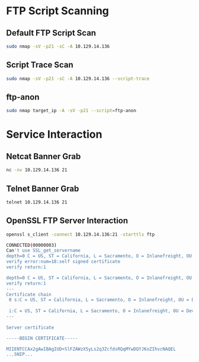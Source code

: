 # FTP Script Scanning
## Default FTP Script Scan 
```bash
sudo nmap -sV -p21 -sC -A 10.129.14.136
```
## Script Trace Scan
```bash
sudo nmap -sV -p21 -sC -A 10.129.14.136 --script-trace
```
## ftp-anon
```bash
sudo nmap target_ip -A -sV -p21 --script=ftp-anon 
```
# Service Interaction
## Netcat Banner Grab
```bash
nc -nv 10.129.14.136 21
```
## Telnet Banner Grab
```bash
telnet 10.129.14.136 21
```
## OpenSSL FTP Server Interaction
```bash
openssl s_client -connect 10.129.14.136:21 -starttls ftp

CONNECTED(00000003)                                                                                      
Can't use SSL_get_servername                        
depth=0 C = US, ST = California, L = Sacramento, O = Inlanefreight, OU = Dev, CN = master.inlanefreight.htb, emailAddress = admin@inlanefreight.htb
verify error:num=18:self signed certificate
verify return:1

depth=0 C = US, ST = California, L = Sacramento, O = Inlanefreight, OU = Dev, CN = master.inlanefreight.htb, emailAddress = admin@inlanefreight.htb
verify return:1
---                                                 
Certificate chain
 0 s:C = US, ST = California, L = Sacramento, O = Inlanefreight, OU = Dev, CN = master.inlanefreight.htb, emailAddress = admin@inlanefreight.htb
 
 i:C = US, ST = California, L = Sacramento, O = Inlanefreight, OU = Dev, CN = master.inlanefreight.htb, emailAddress = admin@inlanefreight.htb
---
 
Server certificate

-----BEGIN CERTIFICATE-----

MIIENTCCAx2gAwIBAgIUD+SlFZAWzX5yLs2q3ZcfdsRQqMYwDQYJKoZIhvcNAQEL
...SNIP...
```